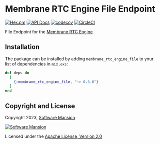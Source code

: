 # Membrane RTC Engine File Endpoint

[![Hex.pm](https://img.shields.io/hexpm/v/membrane_rtc_engine_file.svg)](https://hex.pm/packages/membrane_rtc_engine_file)
[![API Docs](https://img.shields.io/badge/api-docs-yellow.svg?style=flat)](https://hexdocs.pm/membrane_rtc_engine_file)
[![codecov](https://codecov.io/gh/fishjam-cloud/membrane_rtc_engine/graph/badge.svg?token=ZPHQVR6WXB)](https://codecov.io/gh/fishjam-cloud/membrane_rtc_engine)
[![CircleCI](https://dl.circleci.com/status-badge/img/circleci/GYdMJX3ERMbXTmauvqgRKE/7B94kqtbCjtAfbnStg3PLn/tree/master.svg?style=svg)](https://dl.circleci.com/status-badge/redirect/circleci/GYdMJX3ERMbXTmauvqgRKE/7B94kqtbCjtAfbnStg3PLn/tree/master)

File Endpoint for the [Membrane RTC Engine](https://github.com/fishjam-cloud/membrane_rtc_engine)

## Installation

The package can be installed by adding `membrane_rtc_engine_file` to your list of dependencies in `mix.exs`:

```elixir
def deps do
  [
    {:membrane_rtc_engine_file, "~> 0.6.0"}
  ]
end
```

## Copyright and License

Copyright 2023, [Software Mansion](https://swmansion.com/?utm_source=git&utm_medium=readme&utm_campaign=membrane_rtc_engine)

[![Software Mansion](https://logo.swmansion.com/logo?color=white&variant=desktop&width=200&tag=membrane-github)](https://swmansion.com/?utm_source=git&utm_medium=readme&utm_campaign=membrane_rtc_engine)

Licensed under the [Apache License, Version 2.0](LICENSE)
